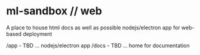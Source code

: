 # ml-sandbox // web
A place to house html docs as well as possible nodejs/electron app for web-based deployment

/app - TBD ... nodejs/electron app 
/docs - TBD ... home for documentation